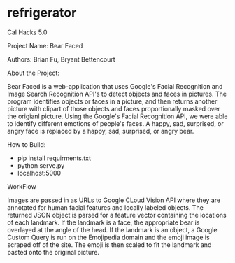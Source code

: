 # refrigerator

Cal Hacks 5.0

Project Name: Bear Faced

Authors: Brian Fu, Bryant Bettencourt

About the Project:

Bear Faced is a web-application that uses Google's Facial Recognition and Image Search Recognition API's to detect objects and faces in pictures. The program identifies objects or faces in a picture, and then returns another picture with clipart of those objects and faces proportionally masked over the origianl picture. Using the Google's Facial Recognition API, we were able to identify different emotions of people's faces. A happy, sad, surprised, or angry face is replaced by a happy, sad, surprised, or angry bear. 

How to Build:

- pip install requirments.txt 
- python serve.py
- localhost:5000

WorkFlow

Images are passed in as URLs to Google CLoud Vision API where they are annotated for human facial features and locally labeled objects. The returned JSON object is parsed for a feature vector containing the locations of each landmark. If the landmark is a face, the appropriate bear is overlayed at the angle of the head. If the landmark is an object, a Google Custom Query is run on the Emojipedia domain and the emoji image is scraped off of the site. The emoji is then scaled to fit the landmark and pasted onto the original picture. 
